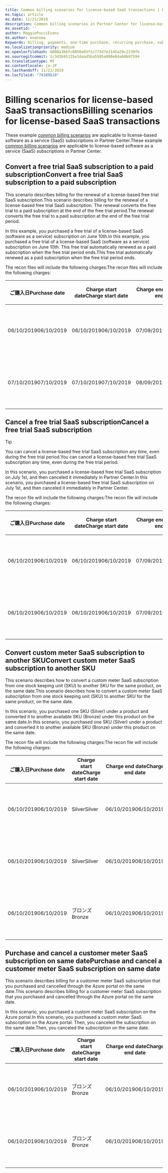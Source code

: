 ```yaml
---
title: Common billing scenarios for license-based SaaS transactions | Partner Center
ms.topic: article
ms.date: 11/21/2019
description: Common billing scenarios in Partner Center for license-based SaaS transactions.
ms.assetid: ''
author: MaggiePucciEvans
ms.author: evansma
Keywords: billing, payments, one-time purchase, recurring purchase, subscriptions, seats
ms.localizationpriority: medium
ms.openlocfilehash: b808a3bbfc0856e03f1c775d7e3145a29c2239fb
ms.sourcegitcommit: 1c3d3b95135e1daad5ba5585a090e84ab0b97594
ms.translationtype: MT
ms.contentlocale: ja-JP
ms.lasthandoff: 11/22/2019
ms.locfileid: "74389610"
---
```

# <a name="billing-scenarios-for-license-based-saas-transactions"></a><span data-ttu-id="8052c-104">Billing scenarios for license-based SaaS transactions</span><span class="sxs-lookup"><span data-stu-id="8052c-104">Billing scenarios for license-based SaaS transactions</span></span>

<span data-ttu-id="8052c-105">These example [common billing scenarios](common-billing-scenarios.md) are applicable to license-based software as a service (SaaS) subscriptions in Partner Center.</span><span class="sxs-lookup"><span data-stu-id="8052c-105">These example [common billing scenarios](common-billing-scenarios.md) are applicable to license-based software as a service (SaaS) subscriptions in Partner Center.</span></span>

## <a name="convert-a-free-trial-saas-subscription-to-a-paid-subscription"></a><span data-ttu-id="8052c-106">Convert a free trial SaaS subscription to a paid subscription</span><span class="sxs-lookup"><span data-stu-id="8052c-106">Convert a free trial SaaS subscription to a paid subscription</span></span>

<span data-ttu-id="8052c-107">This scenario describes billing for the renewal of a license-based free trial SaaS subscription.</span><span class="sxs-lookup"><span data-stu-id="8052c-107">This scenario describes billing for the renewal of a license-based free trial SaaS subscription.</span></span> <span data-ttu-id="8052c-108">The renewal converts the free trial to a paid subscription at the end of the free trial period.</span><span class="sxs-lookup"><span data-stu-id="8052c-108">The renewal converts the free trial to a paid subscription at the end of the free trial period.</span></span>

<span data-ttu-id="8052c-109">In this example, you purchased a free trial of a license-based SaaS (software as a service) subscription on June 10th.</span><span class="sxs-lookup"><span data-stu-id="8052c-109">In this example, you purchased a free trial of a license-based SaaS (software as a service) subscription on June 10th.</span></span> <span data-ttu-id="8052c-110">This free trial automatically renewed as a paid subscription when the free trial period ends.</span><span class="sxs-lookup"><span data-stu-id="8052c-110">This free trial automatically renewed as a paid subscription when the free trial period ends.</span></span>

<span data-ttu-id="8052c-111">The recon files will include the following charges:</span><span class="sxs-lookup"><span data-stu-id="8052c-111">The recon files will include the following charges:</span></span>

| <span data-ttu-id="8052c-112">ご購入日</span><span class="sxs-lookup"><span data-stu-id="8052c-112">Purchase date</span></span> | <span data-ttu-id="8052c-113">Charge start date</span><span class="sxs-lookup"><span data-stu-id="8052c-113">Charge start date</span></span> | <span data-ttu-id="8052c-114">Charge end date</span><span class="sxs-lookup"><span data-stu-id="8052c-114">Charge end date</span></span> | <span data-ttu-id="8052c-115">単価</span><span class="sxs-lookup"><span data-stu-id="8052c-115">Unit price</span></span> | <span data-ttu-id="8052c-116">Unit quantity</span><span class="sxs-lookup"><span data-stu-id="8052c-116">Unit quantity</span></span> | <span data-ttu-id="8052c-117">Total amount</span><span class="sxs-lookup"><span data-stu-id="8052c-117">Total amount</span></span> | <span data-ttu-id="8052c-118">請求の種類</span><span class="sxs-lookup"><span data-stu-id="8052c-118">Charge type</span></span> | <span data-ttu-id="8052c-119">Subscription description</span><span class="sxs-lookup"><span data-stu-id="8052c-119">Subscription description</span></span> |
| ------------- | ----------------- | --------------- | ---------- | ------------- | ------------ | ----------- | ----------------- |
| <span data-ttu-id="8052c-120">06/10/2019</span><span class="sxs-lookup"><span data-stu-id="8052c-120">06/10/2019</span></span> | <span data-ttu-id="8052c-121">06/10/2019</span><span class="sxs-lookup"><span data-stu-id="8052c-121">06/10/2019</span></span> | <span data-ttu-id="8052c-122">07/09/2019</span><span class="sxs-lookup"><span data-stu-id="8052c-122">07/09/2019</span></span> | <span data-ttu-id="8052c-123">$0</span><span class="sxs-lookup"><span data-stu-id="8052c-123">$0</span></span> | <span data-ttu-id="8052c-124">1</span><span class="sxs-lookup"><span data-stu-id="8052c-124">1</span></span> | <span data-ttu-id="8052c-125">$0</span><span class="sxs-lookup"><span data-stu-id="8052c-125">$0</span></span> | <span data-ttu-id="8052c-126">新規</span><span class="sxs-lookup"><span data-stu-id="8052c-126">New</span></span> | <span data-ttu-id="8052c-127">無料試用版</span><span class="sxs-lookup"><span data-stu-id="8052c-127">Free trial</span></span> |
| <span data-ttu-id="8052c-128">07/10/2019</span><span class="sxs-lookup"><span data-stu-id="8052c-128">07/10/2019</span></span> | <span data-ttu-id="8052c-129">07/10/2019</span><span class="sxs-lookup"><span data-stu-id="8052c-129">07/10/2019</span></span> | <span data-ttu-id="8052c-130">08/09/2019</span><span class="sxs-lookup"><span data-stu-id="8052c-130">08/09/2019</span></span> | <span data-ttu-id="8052c-131">$2</span><span class="sxs-lookup"><span data-stu-id="8052c-131">$2</span></span> | <span data-ttu-id="8052c-132">1</span><span class="sxs-lookup"><span data-stu-id="8052c-132">1</span></span> | <span data-ttu-id="8052c-133">$2</span><span class="sxs-lookup"><span data-stu-id="8052c-133">$2</span></span> | <span data-ttu-id="8052c-134">[更新]</span><span class="sxs-lookup"><span data-stu-id="8052c-134">Renew</span></span> | <span data-ttu-id="8052c-135">Paid subscription</span><span class="sxs-lookup"><span data-stu-id="8052c-135">Paid subscription</span></span> |

## <a name="cancel-a-free-trial-saas-subscription"></a><span data-ttu-id="8052c-136">Cancel a free trial SaaS subscription</span><span class="sxs-lookup"><span data-stu-id="8052c-136">Cancel a free trial SaaS subscription</span></span>

> [!TIP]
> <span data-ttu-id="8052c-137">You can cancel a license-based free trial SaaS subscription any time, even during the free trial period.</span><span class="sxs-lookup"><span data-stu-id="8052c-137">You can cancel a license-based free trial SaaS subscription any time, even during the free trial period.</span></span>

<span data-ttu-id="8052c-138">In this scenario, you purchased a license-based free trial SaaS subscription on July 1st, and then canceled it immediately in Partner Center.</span><span class="sxs-lookup"><span data-stu-id="8052c-138">In this scenario, you purchased a license-based free trial SaaS subscription on July 1st, and then canceled it immediately in Partner Center.</span></span> 

<span data-ttu-id="8052c-139">The recon file will include the following charges:</span><span class="sxs-lookup"><span data-stu-id="8052c-139">The recon file will include the following charges:</span></span>

| <span data-ttu-id="8052c-140">ご購入日</span><span class="sxs-lookup"><span data-stu-id="8052c-140">Purchase date</span></span> | <span data-ttu-id="8052c-141">Charge start date</span><span class="sxs-lookup"><span data-stu-id="8052c-141">Charge start date</span></span> | <span data-ttu-id="8052c-142">Charge end date</span><span class="sxs-lookup"><span data-stu-id="8052c-142">Charge end date</span></span> | <span data-ttu-id="8052c-143">単価</span><span class="sxs-lookup"><span data-stu-id="8052c-143">Unit price</span></span> | <span data-ttu-id="8052c-144">Unit quantity</span><span class="sxs-lookup"><span data-stu-id="8052c-144">Unit quantity</span></span> | <span data-ttu-id="8052c-145">Total amount</span><span class="sxs-lookup"><span data-stu-id="8052c-145">Total amount</span></span> | <span data-ttu-id="8052c-146">請求の種類</span><span class="sxs-lookup"><span data-stu-id="8052c-146">Charge type</span></span> | <span data-ttu-id="8052c-147">Subscription description</span><span class="sxs-lookup"><span data-stu-id="8052c-147">Subscription description</span></span> |
| ------------- | ----------------- | --------------- | ---------- | ------------- | ------------ | ----------- | ----------------- |
| <span data-ttu-id="8052c-148">06/10/2019</span><span class="sxs-lookup"><span data-stu-id="8052c-148">06/10/2019</span></span> | <span data-ttu-id="8052c-149">06/10/2019</span><span class="sxs-lookup"><span data-stu-id="8052c-149">06/10/2019</span></span> | <span data-ttu-id="8052c-150">07/09/2019</span><span class="sxs-lookup"><span data-stu-id="8052c-150">07/09/2019</span></span> | <span data-ttu-id="8052c-151">$0</span><span class="sxs-lookup"><span data-stu-id="8052c-151">$0</span></span> | <span data-ttu-id="8052c-152">11</span><span class="sxs-lookup"><span data-stu-id="8052c-152">11</span></span> | <span data-ttu-id="8052c-153">$0</span><span class="sxs-lookup"><span data-stu-id="8052c-153">$0</span></span> | <span data-ttu-id="8052c-154">新規</span><span class="sxs-lookup"><span data-stu-id="8052c-154">New</span></span> | <span data-ttu-id="8052c-155">無料試用版</span><span class="sxs-lookup"><span data-stu-id="8052c-155">Free trial</span></span> |
| <span data-ttu-id="8052c-156">06/10/2019</span><span class="sxs-lookup"><span data-stu-id="8052c-156">06/10/2019</span></span> | <span data-ttu-id="8052c-157">06/10/2019</span><span class="sxs-lookup"><span data-stu-id="8052c-157">06/10/2019</span></span> | <span data-ttu-id="8052c-158">07/09/2019</span><span class="sxs-lookup"><span data-stu-id="8052c-158">07/09/2019</span></span> | <span data-ttu-id="8052c-159">$0</span><span class="sxs-lookup"><span data-stu-id="8052c-159">$0</span></span> | <span data-ttu-id="8052c-160">11</span><span class="sxs-lookup"><span data-stu-id="8052c-160">11</span></span> | <span data-ttu-id="8052c-161">$0</span><span class="sxs-lookup"><span data-stu-id="8052c-161">$0</span></span> | <span data-ttu-id="8052c-162">[キャンセル]</span><span class="sxs-lookup"><span data-stu-id="8052c-162">Cancel</span></span> | <span data-ttu-id="8052c-163">無料試用版</span><span class="sxs-lookup"><span data-stu-id="8052c-163">Free trial</span></span> |

## <a name="convert-custom-meter-saas-subscription-to-another-sku"></a><span data-ttu-id="8052c-164">Convert custom meter SaaS subscription to another SKU</span><span class="sxs-lookup"><span data-stu-id="8052c-164">Convert custom meter SaaS subscription to another SKU</span></span>

<span data-ttu-id="8052c-165">This scenario describes how to convert a custom meter SaaS subscription from one stock keeping unit (SKU) to another SKU for the same product, on the same date.</span><span class="sxs-lookup"><span data-stu-id="8052c-165">This scenario describes how to convert a custom meter SaaS subscription from one stock keeping unit (SKU) to another SKU for the same product, on the same date.</span></span>

<span data-ttu-id="8052c-166">In this scenario, you purchased one SKU (Silver) under a product and converted it to another available SKU (Bronze) under this product on the same date.</span><span class="sxs-lookup"><span data-stu-id="8052c-166">In this scenario, you purchased one SKU (Silver) under a product and converted it to another available SKU (Bronze) under this product on the same date.</span></span>

<span data-ttu-id="8052c-167">The recon file will include the following charges:</span><span class="sxs-lookup"><span data-stu-id="8052c-167">The recon file will include the following charges:</span></span>

| <span data-ttu-id="8052c-168">ご購入日</span><span class="sxs-lookup"><span data-stu-id="8052c-168">Purchase date</span></span> | <span data-ttu-id="8052c-169">Charge start date</span><span class="sxs-lookup"><span data-stu-id="8052c-169">Charge start date</span></span> | <span data-ttu-id="8052c-170">Charge end date</span><span class="sxs-lookup"><span data-stu-id="8052c-170">Charge end date</span></span> | <span data-ttu-id="8052c-171">単価</span><span class="sxs-lookup"><span data-stu-id="8052c-171">Unit price</span></span> | <span data-ttu-id="8052c-172">Unit quantity</span><span class="sxs-lookup"><span data-stu-id="8052c-172">Unit quantity</span></span> | <span data-ttu-id="8052c-173">Total amount</span><span class="sxs-lookup"><span data-stu-id="8052c-173">Total amount</span></span> | <span data-ttu-id="8052c-174">請求の種類</span><span class="sxs-lookup"><span data-stu-id="8052c-174">Charge type</span></span> | <span data-ttu-id="8052c-175">Subscription description</span><span class="sxs-lookup"><span data-stu-id="8052c-175">Subscription description</span></span> |
| ------------- | ----------------- | --------------- | ---------- | ------------- | ------------ | ----------- | ----------------- |
| <span data-ttu-id="8052c-176">06/10/2019</span><span class="sxs-lookup"><span data-stu-id="8052c-176">06/10/2019</span></span> | <span data-ttu-id="8052c-177">Silver</span><span class="sxs-lookup"><span data-stu-id="8052c-177">Silver</span></span> | <span data-ttu-id="8052c-178">06/10/2019</span><span class="sxs-lookup"><span data-stu-id="8052c-178">06/10/2019</span></span> | <span data-ttu-id="8052c-179">06/10/2019</span><span class="sxs-lookup"><span data-stu-id="8052c-179">06/10/2019</span></span> | <span data-ttu-id="8052c-180">$20</span><span class="sxs-lookup"><span data-stu-id="8052c-180">$20</span></span> | <span data-ttu-id="8052c-181">1</span><span class="sxs-lookup"><span data-stu-id="8052c-181">1</span></span> | <span data-ttu-id="8052c-182">$20</span><span class="sxs-lookup"><span data-stu-id="8052c-182">$20</span></span> | <span data-ttu-id="8052c-183">新規</span><span class="sxs-lookup"><span data-stu-id="8052c-183">New</span></span> | <span data-ttu-id="8052c-184">Custom meter SaaS subscription</span><span class="sxs-lookup"><span data-stu-id="8052c-184">Custom meter SaaS subscription</span></span> |
| <span data-ttu-id="8052c-185">06/10/2019</span><span class="sxs-lookup"><span data-stu-id="8052c-185">06/10/2019</span></span> | <span data-ttu-id="8052c-186">Silver</span><span class="sxs-lookup"><span data-stu-id="8052c-186">Silver</span></span> | <span data-ttu-id="8052c-187">06/10/2019</span><span class="sxs-lookup"><span data-stu-id="8052c-187">06/10/2019</span></span> | <span data-ttu-id="8052c-188">06/10/2019</span><span class="sxs-lookup"><span data-stu-id="8052c-188">06/10/2019</span></span> | <span data-ttu-id="8052c-189">$20</span><span class="sxs-lookup"><span data-stu-id="8052c-189">$20</span></span> | <span data-ttu-id="8052c-190">1</span><span class="sxs-lookup"><span data-stu-id="8052c-190">1</span></span> | <span data-ttu-id="8052c-191">-$20</span><span class="sxs-lookup"><span data-stu-id="8052c-191">-$20</span></span> | <span data-ttu-id="8052c-192">Convert</span><span class="sxs-lookup"><span data-stu-id="8052c-192">Convert</span></span> | <span data-ttu-id="8052c-193">Prorated rebill for custom meter SaaS subscription</span><span class="sxs-lookup"><span data-stu-id="8052c-193">Prorated rebill for custom meter SaaS subscription</span></span> |
| <span data-ttu-id="8052c-194">06/10/2019</span><span class="sxs-lookup"><span data-stu-id="8052c-194">06/10/2019</span></span> | <span data-ttu-id="8052c-195">ブロンズ</span><span class="sxs-lookup"><span data-stu-id="8052c-195">Bronze</span></span> | <span data-ttu-id="8052c-196">06/10/2019</span><span class="sxs-lookup"><span data-stu-id="8052c-196">06/10/2019</span></span> | <span data-ttu-id="8052c-197">06/10/2019</span><span class="sxs-lookup"><span data-stu-id="8052c-197">06/10/2019</span></span> | <span data-ttu-id="8052c-198">$10</span><span class="sxs-lookup"><span data-stu-id="8052c-198">$10</span></span> | <span data-ttu-id="8052c-199">1</span><span class="sxs-lookup"><span data-stu-id="8052c-199">1</span></span> | <span data-ttu-id="8052c-200">$10</span><span class="sxs-lookup"><span data-stu-id="8052c-200">$10</span></span> | <span data-ttu-id="8052c-201">Convert</span><span class="sxs-lookup"><span data-stu-id="8052c-201">Convert</span></span> | <span data-ttu-id="8052c-202">Custom meter SaaS subscription</span><span class="sxs-lookup"><span data-stu-id="8052c-202">Custom meter SaaS subscription</span></span> |

## <a name="purchase-and-cancel-a-customer-meter-saas-subscription-on-same-date"></a><span data-ttu-id="8052c-203">Purchase and cancel a customer meter SaaS subscription on same date</span><span class="sxs-lookup"><span data-stu-id="8052c-203">Purchase and cancel a customer meter SaaS subscription on same date</span></span>

<span data-ttu-id="8052c-204">This scenario describes billing for a customer meter SaaS subscription that you purchased and cancelled through the Azure portal on the same date.</span><span class="sxs-lookup"><span data-stu-id="8052c-204">This scenario describes billing for a customer meter SaaS subscription that you purchased and cancelled through the Azure portal on the same date.</span></span>

<span data-ttu-id="8052c-205">In this scenario, you purchased a custom meter SaaS subscription on the Azure portal.</span><span class="sxs-lookup"><span data-stu-id="8052c-205">In this scenario, you purchased a custom meter SaaS subscription on the Azure portal.</span></span> <span data-ttu-id="8052c-206">Then, you canceled the subscription on the same date.</span><span class="sxs-lookup"><span data-stu-id="8052c-206">Then, you canceled the subscription on the same date.</span></span>

| <span data-ttu-id="8052c-207">ご購入日</span><span class="sxs-lookup"><span data-stu-id="8052c-207">Purchase date</span></span> | <span data-ttu-id="8052c-208">Charge start date</span><span class="sxs-lookup"><span data-stu-id="8052c-208">Charge start date</span></span> | <span data-ttu-id="8052c-209">Charge end date</span><span class="sxs-lookup"><span data-stu-id="8052c-209">Charge end date</span></span> | <span data-ttu-id="8052c-210">単価</span><span class="sxs-lookup"><span data-stu-id="8052c-210">Unit price</span></span> | <span data-ttu-id="8052c-211">Unit quantity</span><span class="sxs-lookup"><span data-stu-id="8052c-211">Unit quantity</span></span> | <span data-ttu-id="8052c-212">Total amount</span><span class="sxs-lookup"><span data-stu-id="8052c-212">Total amount</span></span> | <span data-ttu-id="8052c-213">請求の種類</span><span class="sxs-lookup"><span data-stu-id="8052c-213">Charge type</span></span> | <span data-ttu-id="8052c-214">Subscription description</span><span class="sxs-lookup"><span data-stu-id="8052c-214">Subscription description</span></span> |
| ------------- | ----------------- | --------------- | ---------- | ------------- | ------------ | ----------- | ----------------- |
| <span data-ttu-id="8052c-215">06/10/2019</span><span class="sxs-lookup"><span data-stu-id="8052c-215">06/10/2019</span></span> | <span data-ttu-id="8052c-216">ブロンズ</span><span class="sxs-lookup"><span data-stu-id="8052c-216">Bronze</span></span> | <span data-ttu-id="8052c-217">06/10/2019</span><span class="sxs-lookup"><span data-stu-id="8052c-217">06/10/2019</span></span> | <span data-ttu-id="8052c-218">06/10/2019</span><span class="sxs-lookup"><span data-stu-id="8052c-218">06/10/2019</span></span> | <span data-ttu-id="8052c-219">$10</span><span class="sxs-lookup"><span data-stu-id="8052c-219">$10</span></span> | <span data-ttu-id="8052c-220">1</span><span class="sxs-lookup"><span data-stu-id="8052c-220">1</span></span> | <span data-ttu-id="8052c-221">$10</span><span class="sxs-lookup"><span data-stu-id="8052c-221">$10</span></span> | <span data-ttu-id="8052c-222">新規</span><span class="sxs-lookup"><span data-stu-id="8052c-222">New</span></span> | <span data-ttu-id="8052c-223">Custom meter SaaS subscription</span><span class="sxs-lookup"><span data-stu-id="8052c-223">Custom meter SaaS subscription</span></span> |
| <span data-ttu-id="8052c-224">06/10/2019</span><span class="sxs-lookup"><span data-stu-id="8052c-224">06/10/2019</span></span> | <span data-ttu-id="8052c-225">ブロンズ</span><span class="sxs-lookup"><span data-stu-id="8052c-225">Bronze</span></span> | <span data-ttu-id="8052c-226">06/10/2019</span><span class="sxs-lookup"><span data-stu-id="8052c-226">06/10/2019</span></span> | <span data-ttu-id="8052c-227">06/10/2019</span><span class="sxs-lookup"><span data-stu-id="8052c-227">06/10/2019</span></span> | <span data-ttu-id="8052c-228">$10</span><span class="sxs-lookup"><span data-stu-id="8052c-228">$10</span></span> | <span data-ttu-id="8052c-229">1</span><span class="sxs-lookup"><span data-stu-id="8052c-229">1</span></span> | <span data-ttu-id="8052c-230">-$10</span><span class="sxs-lookup"><span data-stu-id="8052c-230">-$10</span></span> | <span data-ttu-id="8052c-231">CancelImmediate</span><span class="sxs-lookup"><span data-stu-id="8052c-231">CancelImmediate</span></span> | <span data-ttu-id="8052c-232">Custom meter SaaS subscription</span><span class="sxs-lookup"><span data-stu-id="8052c-232">Custom meter SaaS subscription</span></span> |
